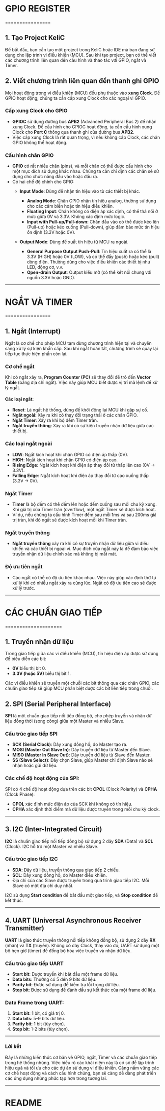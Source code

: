 # GPIO REGISTER
================

## 1. Tạo Project KeliC

Để bắt đầu, bạn cần tạo một project trong KeliC hoặc IDE mà bạn đang sử dụng cho lập trình vi điều khiển (MCU). Sau khi tạo project, bạn có thể viết các chương trình liên quan đến cấu hình và thao tác với GPIO, ngắt và Timer.

## 2. Viết chương trình liên quan đến thanh ghi GPIO

Mọi hoạt động trong vi điều khiển (MCU) đều phụ thuộc vào **xung Clock**. Để GPIO hoạt động, chúng ta cần cấp xung Clock cho các ngoại vi GPIO.

### Cấp xung Clock cho GPIO

- **GPIOC** sử dụng đường bus **APB2** (Advanced Peripheral Bus 2) để nhận xung Clock. Để cấu hình cho GPIOC hoạt động, ta cần cấu hình xung Clock cho **Port C** thông qua thanh ghi của đường bus **APB2**.
- Việc cấp xung Clock là rất quan trọng, vì nếu không cấp Clock, các chân GPIO không thể hoạt động.

### Cấu hình chân GPIO

- **GPIO** có rất nhiều chân (pins), và mỗi chân có thể được cấu hình cho một mục đích sử dụng khác nhau. Chúng ta cần chỉ định các chân sẽ sử dụng cho chức năng đầu vào hoặc đầu ra.
- Có hai chế độ chính cho GPIO:
  + **Input Mode**: Dùng để nhận tín hiệu vào từ các thiết bị khác.
    - **Analog Mode**: Chân GPIO nhận tín hiệu analog, thường sử dụng cho các cảm biến hoặc tín hiệu điều khiển.
    - **Floating Input**: Chân không có điện áp xác định, có thể thả nổi ở mức giữa 0V và 3.3V. Không xác định mức logic.
    - **Input with Pull-up/Pull-down**: Chân đầu vào có thể được kéo lên (Pull-up) hoặc kéo xuống (Pull-down), giúp đảm bảo mức tín hiệu ổn định (3.3V hoặc 0V).
  
  + **Output Mode**: Dùng để xuất tín hiệu từ MCU ra ngoài.
    - **General Purpose Output Push-Pull**: Tín hiệu xuất ra có thể là 3.3V (HIGH) hoặc 0V (LOW), và có thể đẩy (push) hoặc kéo (pull) dòng điện. Thường dùng cho việc điều khiển các thiết bị như LED, động cơ, v.v.
    - **Open-drain Output**: Output kiểu mở (có thể kết nối chung với nguồn 3.3V hoặc GND).

---

# NGẮT VÀ TIMER
================

## 1. Ngắt (Interrupt)

Ngắt là cơ chế cho phép MCU tạm dừng chương trình hiện tại và chuyển sang xử lý sự kiện khẩn cấp. Sau khi ngắt hoàn tất, chương trình sẽ quay lại tiếp tục thực hiện phần còn lại.

### Cơ chế ngắt

Khi có ngắt xảy ra, **Program Counter (PC)** sẽ thay đổi để trỏ đến **Vector Table** (bảng địa chỉ ngắt). Việc này giúp MCU biết được vị trí mã lệnh để xử lý ngắt.

#### Các loại ngắt:

- **Reset**: Là ngắt hệ thống, dùng để khởi động lại MCU khi gặp sự cố.
- **Ngắt ngoài**: Xảy ra khi có thay đổi trạng thái ở các chân GPIO.
- **Ngắt Timer**: Xảy ra khi bộ đếm Timer tràn.
- **Ngắt truyền thông**: Xảy ra khi có sự kiện truyền nhận dữ liệu giữa các thiết bị.

### Các loại ngắt ngoài

- **LOW**: Ngắt kích hoạt khi chân GPIO có điện áp thấp (0V).
- **HIGH**: Ngắt kích hoạt khi chân GPIO có điện áp cao.
- **Rising Edge**: Ngắt kích hoạt khi điện áp thay đổi từ thấp lên cao (0V -> 3.3V).
- **Falling Edge**: Ngắt kích hoạt khi điện áp thay đổi từ cao xuống thấp (3.3V -> 0V).

### Ngắt Timer

- **Timer** là bộ đếm có thể đếm lên hoặc đếm xuống sau mỗi chu kỳ xung. Khi giá trị của Timer tràn (overflow), một ngắt Timer sẽ được kích hoạt.
- Ví dụ, nếu chúng ta cấu hình Timer đếm sau mỗi 1ms và sau 200ms giá trị tràn, khi đó ngắt sẽ được kích hoạt mỗi khi Timer tràn.

### Ngắt truyền thông

- **Ngắt truyền thông** xảy ra khi có sự truyền nhận dữ liệu giữa vi điều khiển và các thiết bị ngoại vi. Mục đích của ngắt này là để đảm bảo việc truyền nhận dữ liệu chính xác mà không bị mất mát.

### Độ ưu tiên ngắt

- Các ngắt có thể có độ ưu tiên khác nhau. Việc này giúp xác định thứ tự xử lý khi có nhiều ngắt xảy ra cùng lúc. Ngắt có độ ưu tiên cao sẽ được xử lý trước.

---

# CÁC CHUẨN GIAO TIẾP
====================

## 1. Truyền nhận dữ liệu

Trong giao tiếp giữa các vi điều khiển (MCU), tín hiệu điện áp được sử dụng để biểu diễn các bit:
- **0V** biểu thị bit 0.
- **3.3V (hoặc 5V)** biểu thị bit 1.

Các vi điều khiển sẽ truyền một chuỗi các bit thông qua các chân GPIO, các chuẩn giao tiếp sẽ giúp MCU phân biệt được các bit liên tiếp trong chuỗi.

## 2. SPI (Serial Peripheral Interface)

**SPI** là một chuẩn giao tiếp nối tiếp đồng bộ, cho phép truyền và nhận dữ liệu đồng thời (song công) giữa một Master và nhiều Slave.

### Cấu trúc giao tiếp SPI

- **SCK (Serial Clock)**: Dây xung đồng hồ, do Master tạo ra.
- **MOSI (Master Out Slave In)**: Dây truyền dữ liệu từ Master đến Slave.
- **MISO (Master In Slave Out)**: Dây truyền dữ liệu từ Slave đến Master.
- **SS (Slave Select)**: Dây chọn Slave, giúp Master chỉ định Slave nào sẽ nhận hoặc gửi dữ liệu.

### Các chế độ hoạt động của SPI:

SPI có 4 chế độ hoạt động dựa trên các bit **CPOL** (Clock Polarity) và **CPHA** (Clock Phase):
- **CPOL** xác định mức điện áp của SCK khi không có tín hiệu.
- **CPHA** xác định thời điểm mà dữ liệu được truyền trong mỗi chu kỳ clock.

---

## 3. I2C (Inter-Integrated Circuit)

**I2C** là chuẩn giao tiếp nối tiếp đồng bộ sử dụng 2 dây **SDA** (Data) và **SCL** (Clock). I2C hỗ trợ một Master và nhiều Slave.

### Cấu trúc giao tiếp I2C

- **SDA**: Dây dữ liệu, truyền thông qua giao tiếp 2 chiều.
- **SCL**: Dây xung đồng hồ, do Master điều khiển.
- Địa chỉ của các Slave được truyền trong quá trình giao tiếp I2C. Mỗi Slave có một địa chỉ duy nhất.
  
I2C sử dụng **Start condition** để bắt đầu một giao tiếp, và **Stop condition** để kết thúc.

---

## 4. UART (Universal Asynchronous Receiver Transmitter)

**UART** là giao thức truyền thông nối tiếp không đồng bộ, sử dụng 2 dây **RX** (nhận) và **TX** (truyền). Không có dây Clock, thay vào đó, UART sử dụng một bộ hẹn giờ (timer) để đồng bộ hóa việc truyền và nhận dữ liệu.

### Cấu trúc giao tiếp UART

- **Start bit**: Được truyền khi bắt đầu một frame dữ liệu.
- **Data bits**: Thường có 5 đến 9 bits dữ liệu.
- **Parity bit**: Được sử dụng để kiểm tra lỗi trong dữ liệu.
- **Stop bit**: Được sử dụng để đánh dấu sự kết thúc của một frame dữ liệu.

### Data Frame trong UART:
1. **Start bit**: 1 bit, có giá trị 0.
2. **Data bits**: 5-9 bits dữ liệu.
3. **Parity bit**: 1 bit (tùy chọn).
4. **Stop bit**: 1-2 bits (tùy chọn).

---

### Lời kết

Đây là những kiến thức cơ bản về GPIO, ngắt, Timer và các chuẩn giao tiếp trong hệ thống nhúng. Việc hiểu rõ các khái niệm này là cơ sở để lập trình hiệu quả và tối ưu cho các dự án sử dụng vi điều khiển. Càng nắm vững các cơ chế hoạt động và cách cấu hình chúng, bạn sẽ càng dễ dàng phát triển các ứng dụng nhúng phức tạp hơn trong tương lai.

---

# README
